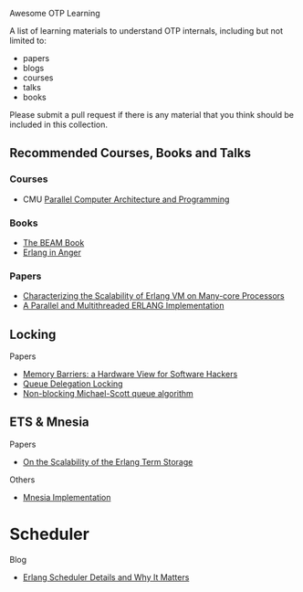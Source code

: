 Awesome OTP Learning

A list of learning materials to understand OTP internals, including but not limited to:

- papers
- blogs
- courses
- talks
- books

Please submit a pull request if there is any material that you think should be included in this collection.

## Recommended Courses, Books and Talks

### Courses

- CMU [Parallel Computer Architecture and Programming](http://15418.courses.cs.cmu.edu/tsinghua2017/)

### Books
- [The BEAM Book](https://github.com/happi/theBeamBook)
- [Erlang in Anger](https://github.com/heroku/erlang-in-anger)

### Papers
- [Characterizing the Scalability of Erlang VM on Many-core Processors](http://www.diva-portal.org/smash/get/diva2:392243/FULLTEXT01.pdf)
- [A Parallel and Multithreaded ERLANG Implementation](http://citeseerx.ist.psu.edu/viewdoc/download?doi=10.1.1.36.363&rep=rep1&type=pdf)

## Locking

Papers
- [Memory Barriers: a Hardware View for Software Hackers](http://www.puppetmastertrading.com/images/hwViewForSwHackers.pdf)
- [Queue Delegation Locking](http://www.it.uu.se/research/group/languages/software/qd_lock_lib/qdlock_tpds_preprint.pdf)
- [Non-blocking Michael-Scott queue algorithm](https://www.slideshare.net/23derevo/nonblocking-michaelscott-queue-algorithm)

## ETS & Mnesia

Papers
- [On the Scalability of the Erlang Term Storage](http://winsh.me/papers/erlang_workshop_2013.pdf)

Others
- [Mnesia Implementation](https://github.com/erlang-labs/mnesia/blob/master/doc/misc/implementation.txt)

# Scheduler

Blog
- [Erlang Scheduler Details and Why It Matters](https://hamidreza-s.github.io/erlang/scheduling/real-time/preemptive/migration/2016/02/09/erlang-scheduler-details.html)
